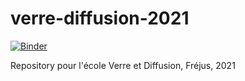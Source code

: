 # verre-diffusion-2021

[![Binder](https://mybinder.org/badge_logo.svg)](https://mybinder.org/v2/gh/ustverre/verre-diffusion-2021/HEAD)

Repository pour l'école Verre et Diffusion, Fréjus, 2021
